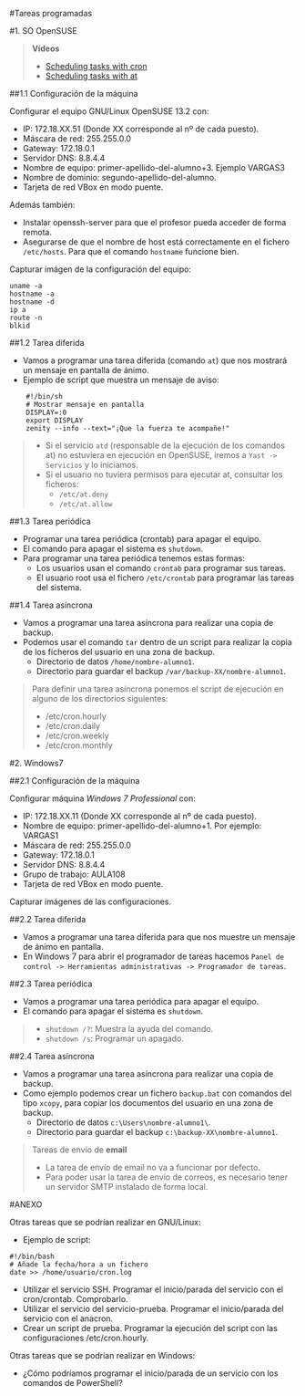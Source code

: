 
#Tareas programadas

#1. SO OpenSUSE

> **Vídeos**
>
> * [Scheduling tasks with cron](https://www.youtube.com/embed/yBkJQKinZKY)
> * [Scheduling tasks with at](https://www.youtube.com/embed/cf-oUCobxiM?list=UUFFLP0dKesrKWccYscdAr9A)
>

##1.1 Configuración de la máquina

Configurar el equipo GNU/Linux OpenSUSE 13.2 con:
* IP: 172.18.XX.51 (Donde XX corresponde al nº de cada puesto).
* Máscara de red: 255.255.0.0
* Gateway: 172.18.0.1
* Servidor DNS: 8.8.4.4
* Nombre de equipo: primer-apellido-del-alumno+3. Ejemplo VARGAS3
* Nombre de dominio: segundo-apellido-del-alumno.
* Tarjeta de red VBox en modo puente.

Además también:
* Instalar openssh-server para que el profesor pueda acceder de forma remota.
* Asegurarse de que el nombre de host está correctamente en el fichero `/etc/hosts`.
Para que el comando `hostname` funcione bien.

Capturar imágen de la configuración del equipo:

    uname -a
    hostname -a
    hostname -d
    ip a
    route -n
    blkid

##1.2 Tarea diferida

* Vamos a programar una tarea diferida (comando `at`) que nos mostrará
un mensaje en pantalla de ánimo.
* Ejemplo de script que muestra un mensaje de aviso:

```
    #!/bin/sh
    # Mostrar mensaje en pantalla
    DISPLAY=:0
    export DISPLAY
    zenity --info --text="¡Que la fuerza te acompañe!"
```

> * Si el servicio `atd` (responsable de la ejecución de los comandos at) no estuviera
en ejecución en OpenSUSE, iremos a `Yast -> Servicios` y lo iniciamos.
> * Si el usuario no tuviera permisos para ejecutar at, consultar los ficheros:
>     * `/etc/at.deny`
>     * `/etc/at.allow`

##1.3 Tarea periódica

* Programar una tarea periódica (crontab) para apagar el equipo.
* El comando para apagar el sistema es `shutdown`.
* Para programar una tarea periódica tenemos estas formas:
    * Los usuarios usan el comando `crontab`  para programar sus tareas.
    * El usuario root usa el fichero `/etc/crontab` para programar las tareas del sistema. 

##1.4 Tarea asíncrona

* Vamos a programar una tarea asíncrona para realizar una copia de backup.
* Podemos usar el comando `tar` dentro de un script para realizar la 
copia de los ficheros del usuario en una zona de backup.
    * Directorio de datos `/home/nombre-alumno1`.
    * Directorio para guardar el backup `/var/backup-XX/nombre-alumno1`.

> Para definir una tarea asíncrona ponemos el script de ejecución en alguno 
de los directorios siguientes:
> * /etc/cron.hourly
> * /etc/cron.daily
> * /etc/cron.weekly
> * /etc/cron.monthly
    
#2. Windows7

##2.1 Configuración de la máquina

Configurar máquina *Windows 7 Professional* con:
* IP: 172.18.XX.11 (Donde XX corresponde al nº de cada puesto).
* Nombre de equipo: primer-apellido-del-alumno+1. Por ejemplo: VARGAS1
* Máscara de red: 255.255.0.0
* Gateway: 172.18.0.1
* Servidor DNS: 8.8.4.4
* Grupo de trabajo: AULA108
* Tarjeta de red VBox en modo puente.

Capturar imágenes de las configuraciones.

##2.2 Tarea diferida

* Vamos a programar una tarea diferida para que nos muestre un mensaje 
de ánimo en pantalla.
* En Windows 7 para abrir el programador de tareas hacemos 
`Panel de control -> Herramientas administrativas -> Programador de tareas`.

##2.3 Tarea periódica

* Vamos a programar una tarea periódica para apagar el equipo.
* El comando para apagar el sistema es `shutdown`.

> * `shutdown /?`: Muestra la ayuda del comando.
> * `shutdown /s`: Programar un apagado.

##2.4 Tarea asíncrona

* Vamos a programar una tarea asíncrona para realizar una copia de backup.
* Como ejemplo podemos crear un fichero `backup.bat` con comandos del tipo `xcopy`,
para copiar los documentos del usuario en una zona de backup.
    * Directorio de datos `c:\Users\nombre-alumno1\`.
    * Directorio para guardar el backup `c:\backup-XX\nombre-alumno1`.

> Tareas de envío de **email**
> * La tarea de envío de email no va a funcionar por defecto.
> * Para poder usar la tarea de envío de correos, es necesario tener un servidor SMTP instalado de forma local.

#ANEXO

Otras tareas que se podrían realizar en GNU/Linux:
* Ejemplo de script:
```
#!/bin/bash
# Añade la fecha/hora a un fichero
date >> /home/usuario/cron.log
```
* Utilizar el servicio SSH. Programar el inicio/parada del servicio con el cron/crontab. Comprobarlo.
* Utilizar el servicio del servicio-prueba. Programar el inicio/parada del servicio con el anacron.
* Crear un script de prueba. Programar la ejecución del script con las configuraciones /etc/cron.hourly.

Otras tareas que se podrían realizar en Windows:
* ¿Cómo podríamos programar el inicio/parada de un servicio con los comandos de PowerShell?

